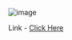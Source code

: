 ![image](https://github.com/user-attachments/assets/18c1a493-6514-42ea-b630-ba71be79ce0b)

Link - [Click Here](https://https://laboratory-activity2.vercel.app/#)
